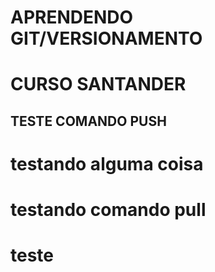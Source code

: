 # APRENDENDO GIT/VERSIONAMENTO
# CURSO SANTANDER
## TESTE COMANDO PUSH
# testando alguma coisa
# testando comando pull
# teste

